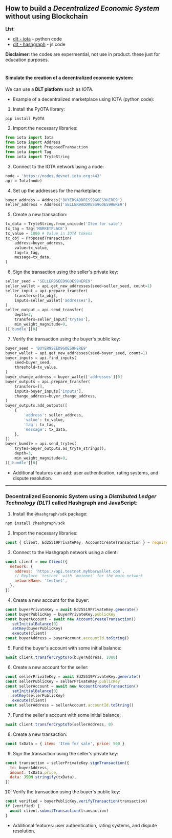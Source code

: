 ## How to build a *Decentralized Economic System* without using Blockchain

**List**:
- [dlt - iota](https://github.com/mosi-sol/shell/blob/main/Decentralized%20Economic%20System%20-%20non%20Blockchain/readme.md#simulate-the-creation-of-a-decentralized-economic-system) - python code
- [dlt - hashgraph](https://github.com/mosi-sol/shell/blob/main/Decentralized%20Economic%20System%20-%20non%20Blockchain/readme.md#decentralized-economic-system-using-a-distributed-ledger-technology-dlt-called-hashgraph-and-javascript) - js code

**Disclaimer**: the codes are expermential, not use in product. these just for education purposes.

#

#### Simulate the creation of a decentralized economic system:
We can use a **DLT platform** such as *IOTA*.
- Example of a decentralized marketplace using IOTA (python code):

1. Install the PyOTA library:

```python
pip install PyOTA
```

2. Import the necessary libraries:

```python
from iota import Iota
from iota import Address
from iota import ProposedTransaction
from iota import Tag
from iota import TryteString
```

3. Connect to the IOTA network using a node:

```python
node = 'https://nodes.devnet.iota.org:443'
api = Iota(node)
```

4. Set up the addresses for the marketplace:

```python
buyer_address = Address('BUYER9ADDRESS9GOES9HERE9')
seller_address = Address('SELLER9ADDRESS9GOES9HERE9')
```

5. Create a new transaction:

```python
tx_data = TryteString.from_unicode('Item for sale')
tx_tag = Tag('MARKETPLACE')
tx_value = 1000 # Value in IOTA tokens
tx_obj = ProposedTransaction(
    address=buyer_address,
    value=tx_value,
    tag=tx_tag,
    message=tx_data,
)
```

6. Sign the transaction using the seller's private key:

```python
seller_seed = 'SELLER9SEED9GOES9HERE9'
seller_wallet = api.get_new_addresses(seed=seller_seed, count=1)
seller_input = api.prepare_transfer(
    transfers=[tx_obj],
    inputs=seller_wallet['addresses'],
)
seller_output = api.send_transfer(
    depth=3,
    transfers=seller_input['trytes'],
    min_weight_magnitude=9,
)['bundle'][0]
```

7. Verify the transaction using the buyer's public key:

```python
buyer_seed = 'BUYER9SEED9GOES9HERE9'
buyer_wallet = api.get_new_addresses(seed=buyer_seed, count=1)
buyer_inputs = api.find_inputs(
    seed=buyer_seed,
    threshold=tx_value,
)
buyer_change_address = buyer_wallet['addresses'][0]
buyer_outputs = api.prepare_transfer(
    transfers=[],
    inputs=buyer_inputs['inputs'],
    change_address=buyer_change_address,
)
buyer_outputs.add_outputs([
    {
        'address': seller_address,
        'value': tx_value,
        'tag': tx_tag,
        'message': tx_data,
    },
])
buyer_bundle = api.send_trytes(
    trytes=buyer_outputs.as_tryte_strings(),
    depth=3,
    min_weight_magnitude=9,
)['bundle'][0]
```

- Additional features can add: user authentication, rating systems, and dispute resolution.

---

### Decentralized Economic System using a *Distributed Ledger Technology (DLT)* called Hashgraph and JavaScript:

1. Install the `@hashgraph/sdk` package:

```javascript
npm install @hashgraph/sdk
```

2. Import the necessary libraries:

```javascript
const { Client, Ed25519PrivateKey, AccountCreateTransaction } = require('@hashgraph/sdk')
```

3. Connect to the Hashgraph network using a client:

```javascript
const client = new Client({
  network: {
    address: 'https://api.testnet.myhbarwallet.com',
    // Replace `testnet` with `mainnet` for the main network
    networkName: 'testnet',
  },
})
```

4. Create a new account for the buyer:

```javascript
const buyerPrivateKey = await Ed25519PrivateKey.generate()
const buyerPublicKey = buyerPrivateKey.publicKey
const buyerAccount = await new AccountCreateTransaction()
  .setInitialBalance(0)
  .setKey(buyerPublicKey)
  .execute(client)
const buyerAddress = buyerAccount.accountId.toString()
```

5. Fund the buyer's account with some initial balance:

```javascript
await client.transferCryptoTo(buyerAddress, 1000)
```

6. Create a new account for the seller:

```javascript
const sellerPrivateKey = await Ed25519PrivateKey.generate()
const sellerPublicKey = sellerPrivateKey.publicKey
const sellerAccount = await new AccountCreateTransaction()
  .setInitialBalance(0)
  .setKey(sellerPublicKey)
  .execute(client)
const sellerAddress = sellerAccount.accountId.toString()
```

7. Fund the seller's account with some initial balance:

```javascript
await client.transferCryptoTo(sellerAddress, 0)
```

8. Create a new transaction:

```javascript
const txData = { item: 'Item for sale', price: 500 }
```

9. Sign the transaction using the seller's private key:

```javascript
const transaction = sellerPrivateKey.signTransaction({
  to: buyerAddress,
  amount: txData.price,
  data: JSON.stringify(txData),
})
```

10. Verify the transaction using the buyer's public key:

```javascript
const verified = buyerPublicKey.verifyTransaction(transaction)
if (verified) {
  await client.submitTransaction(transaction)
}
```

- Additional features: user authentication, rating systems, and dispute resolution.
